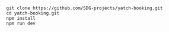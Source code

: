 # 
`git clone https://github.com/SDG-projects/yatch-booking.git`<br>
`cd yatch-booking.git `<br>
`npm install `<br>
`npm run dev`


